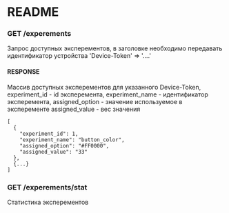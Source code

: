 # README

### GET /experements

Запрос доступных эксперементов, в заголовке необходимо передавать идентификатор устройства 'Device-Token' => '....'

#### RESPONSE

Массив доступных эксперементов для указанного Device-Token,
experiment_id - id эксперемента,
experiment_name - идентификатор эксперемента,
assigned_option - значение используемое в эксперементе
assigned_value - вес значения

```
[
  {
    "experiment_id": 1,
    "experiment_name": "button_color",
    "assigned_option": "#FF0000",
    "assigned_value": "33"
  },
  {...}
]
```

### GET /experements/stat

Статистика эксперементов
